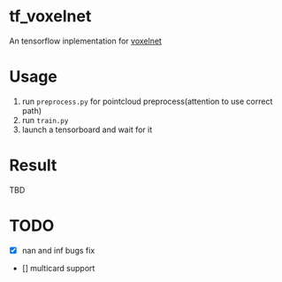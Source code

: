 # tf_voxelnet

An tensorflow inplementation for [voxelnet](https://arxiv.org/abs/1711.06396)

# Usage

1. run `preprocess.py` for pointcloud preprocess(attention to use correct path)
2. run `train.py`
3. launch a tensorboard and wait for it

# Result

TBD

# TODO

- [X] nan and inf bugs fix
- [] multicard support
